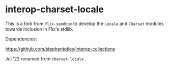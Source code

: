 # interop-charset-locale

This is a fork from `flix-sandbox` to develop the `Locale` and `Charset` modules
towards inclusion in Flix's stdlib.

Dependencies: 

https://github.com/stephentetley/interop-collections

Jul '22 renamed from `charset-locale` .
